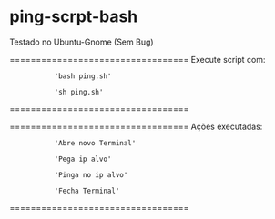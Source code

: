 # ping-scrpt-bash

Testado no Ubuntu-Gnome (Sem Bug)

==================================
Execute script com:
  
               'bash ping.sh'
          
               'sh ping.sh'
==================================


==================================
Ações executadas:
               
               'Abre novo Terminal'
               
               'Pega ip alvo'

               'Pinga no ip alvo'
               
               'Fecha Terminal'
==================================

